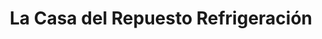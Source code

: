 ---
title: "La Casa del Repuesto Refrigeración"
url: /posadas/la-casa-del-repuesto-refrigeracion/
shop: hardware
---
